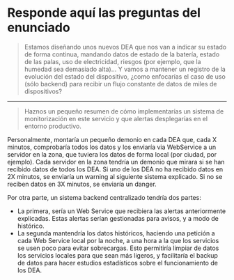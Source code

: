# Responde aquí las preguntas del enunciado
> Estamos diseñando unos nuevos DEA que nos van a indicar su estado de forma continua, mandando datos de estado de la batería, estado de las palas, uso de electricidad, riesgos (por ejemplo, que la humedad sea demasiado alta)... Y vamos a mantener un registro de la evolución del estado del dispositivo, ¿como enfocarías el caso de uso (sólo backend) para recibir un flujo constante de datos de miles de dispositivos?

---
>Haznos un pequeño resumen de cómo implementarías un sistema de monitorización en este servicio y que alertas desplegarías en el entorno productivo.

Personalmente, montaría un pequeño demonio en cada DEA que, cada X minutos, comprobaría todos los datos y los enviaría via WebService a un servidor en la zona, que tuviera los datos de forma local (por ciudad, por ejemplo). Cada servidor en la zona tendría un demonio que mirara si se han recibido datos de todos los DEA. Si uno de los DEA no ha recibido datos en 2X minutos, se enviaría un warning al siguiente sistema explicado. Si no se reciben datos en 3X minutos, se enviaría un danger.

Por otra parte, un sistema backend centralizado tendría dos partes:
 - La primera, sería un Web Service que recibiera las alertas anteriormente explicadas. Estas alertas serían gestionadas para avisos, y a modo de histórico.
 - La segunda mantendría los datos históricos, haciendo una petición a cada Web Service local por la noche, a una hora a la que los servicios se usen poco para evitar sobrecargas. Esto permitiría limpiar de datos los servicios locales para que sean más ligeros, y facilitaría el backup de datos para hacer estudios estadísticos sobre el funcionamiento de los DEA.